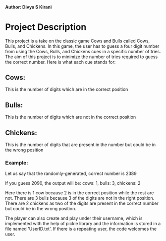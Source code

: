 #### Author: Divya S Kirani

# Project Description

This project is a take on the classic game Cows and Bulls called Cows, Bulls, and Chickens. In this game, the user has to guess a four digit number from using the Cows, Bulls, and Chickens cues in a specific number of tries. The aim of this project is to minimize the number of tries required to guess the correct number. Here is what each cue stands for:

## Cows:
This is the number of digits which are in the correct position

## Bulls:
This is the number of digits which are not in the correct position

## Chickens:
This is the number of digits that are present in the number but could be in the wrong position

### Example:
Let us say that the randomly-generated, correct number is 2389

If you guess 2090, the output will be:
cows: 1, bulls: 3, chickens: 2

Here there is 1 cow because 2 is in the correct position while the rest are not. There are 3 bulls because 3 of the digits are not in the right position. There are 2 chickens as two of the digits are present in the correct number but could be in the wrong position.


The player can also create and play under their username, which is implemented with the help of pickle library and the information is stored in a file named 'UserID.txt'. If there is a repeating user, the code welcomes the user. 
